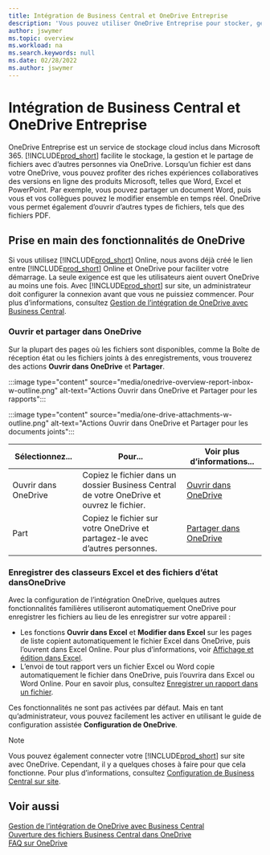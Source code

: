 ```yaml
---
title: Intégration de Business Central et OneDrive Entreprise
description: 'Vous pouvez utiliser OneDrive Entreprise pour stocker, gérer et partager des fichiers, tels que des rapports ou des pièces jointes. Cela fonctionne aussi si vous tapez One Drive.'
author: jswymer
ms.topic: overview
ms.workload: na
ms.search.keywords: null
ms.date: 02/28/2022
ms.author: jswymer
---
```


# <a name="business-central-and-onedrive-for-business-integration" />Intégration de Business Central et OneDrive Entreprise

OneDrive Entreprise est un service de stockage cloud inclus dans Microsoft 365. [!INCLUDE[prod_short](includes/prod_short.md)] facilite le stockage, la gestion et le partage de fichiers avec d’autres personnes via OneDrive. Lorsqu’un fichier est dans votre OneDrive, vous pouvez profiter des riches expériences collaboratives des versions en ligne des produits Microsoft, telles que Word, Excel et PowerPoint. Par exemple, vous pouvez partager un document Word, puis vous et vos collègues pouvez le modifier ensemble en temps réel. OneDrive vous permet également d’ouvrir d’autres types de fichiers, tels que des fichiers PDF. 

## <a name="get-started-with-onedrive-features" />Prise en main des fonctionnalités de OneDrive

Si vous utilisez [!INCLUDE[prod_short](includes/prod_short.md)] Online, nous avons déjà créé le lien entre [!INCLUDE[prod_short](includes/prod_short.md)] Online et OneDrive pour faciliter votre démarrage. La seule exigence est que les utilisateurs aient ouvert OneDrive au moins une fois. Avec [!INCLUDE[prod_short](includes/prod_short.md)] sur site, un administrateur doit configurer la connexion avant que vous ne puissiez commencer. Pour plus d’informations, consultez [Gestion de l’intégration de OneDrive avec Business Central](admin-onedrive-integration.md).

<!-- We've created the connection between [!INCLUDE[prod_short](includes/prod_short.md)] online and OneDrive, so it's easy to get started. The only requirement is that users have opened OneDrive at least one time. -->

### <a name="open-and-share-in-onedrive" />Ouvrir et partager dans OneDrive

Sur la plupart des pages où les fichiers sont disponibles, comme la Boîte de réception état ou les fichiers joints à des enregistrements, vous trouverez des actions **Ouvrir dans OneDrive** et **Partager**.

:::image type="content" source="media/onedrive-overview-report-inbox-w-outline.png" alt-text="Actions Ouvrir dans OneDrive et Partager pour les rapports":::


:::image type="content" source="media/one-drive-attachments-w-outline.png" alt-text="Actions Ouvrir dans OneDrive et Partager pour les documents joints":::

|Sélectionnez...|Pour...|Voir plus d’informations...|
|---------|-----|----------------|
|Ouvrir dans OneDrive|Copiez le fichier dans un dossier Business Central de votre OneDrive et ouvrez le fichier.|[Ouvrir dans OneDrive](across-share-onedrive.md#open-in-onedrive) |
|Part|Copiez le fichier sur votre OneDrive et partagez-le avec d’autres personnes.|[Partager dans OneDrive](across-share-onedrive.md#share) |

### <a name="save-excel-workbooks-and-report-files-in-onedrive" />Enregistrer des classeurs Excel et des fichiers d’état dansOneDrive

Avec la configuration de l’intégration OneDrive, quelques autres fonctionnalités familières utiliseront automatiquement OneDrive pour enregistrer les fichiers au lieu de les enregistrer sur votre appareil :

- Les fonctions **Ouvrir dans Excel** et **Modifier dans Excel** sur les pages de liste copient automatiquement le fichier Excel dans OneDrive, puis l’ouvrent dans Excel Online. Pour plus d’informations, voir [Affichage et édition dans Excel](across-work-with-excel.md).
- L’envoi de tout rapport vers un fichier Excel ou Word copie automatiquement le fichier dans OneDrive, puis l’ouvrira dans Excel ou Word Online. Pour en savoir plus, consultez [Enregistrer un rapport dans un fichier](ui-work-report.md#saving-a-report-to-a-file).

Ces fonctionnalités ne sont pas activées par défaut. Mais en tant qu’administrateur, vous pouvez facilement les activer en utilisant le guide de configuration assistée **Configuration de OneDrive**.

<!--
When you use the **Open in OneDrive** action for the first time, [!INCLUDE[prod_short](includes/prod_short.md)] does the following in your OneDrive:

1. Creates a folder named [!INCLUDE[prod_short](includes/prod_short.md)]. 
2. In the [!INCLUDE[prod_short](includes/prod_short.md)] folder, it creates another folder with the same name as the company you're working in. If you work in more than one company, it will create a folder for the company you're working in when you use the **Open in OneDrive** action. 
3. Puts a copy of the file you selected in the folder, and then opens the file. The next time you use the action, it only copies and opens the file. 

The folder and its content are private until you decide to share them with others. For example, you might decide to share content with one or more of your coworkers, or even people outside of your organization. For more information, see [Share OneDrive files and folders](https://support.microsoft.com/office/share-onedrive-files-and-folders-9fcc2f7d-de0c-4cec-93b0-a82024800c07) in the content for OneDrive.
-->

> [!NOTE]
> Vous pouvez également connecter votre [!INCLUDE[prod_short](includes/prod_short.md)] sur site avec OneDrive. Cependant, il y a quelques choses à faire pour que cela fonctionne. Pour plus d’informations, consultez [Configuration de Business Central sur site](admin-onedrive-integration-onpremises.md).

## <a name="see-also" />Voir aussi

[Gestion de l’intégration de OneDrive avec Business Central](admin-onedrive-integration.md)  
[Ouverture des fichiers Business Central dans OneDrive](across-share-onedrive.md)  
[FAQ sur OneDrive](admin-onedrive-faq.md)  
